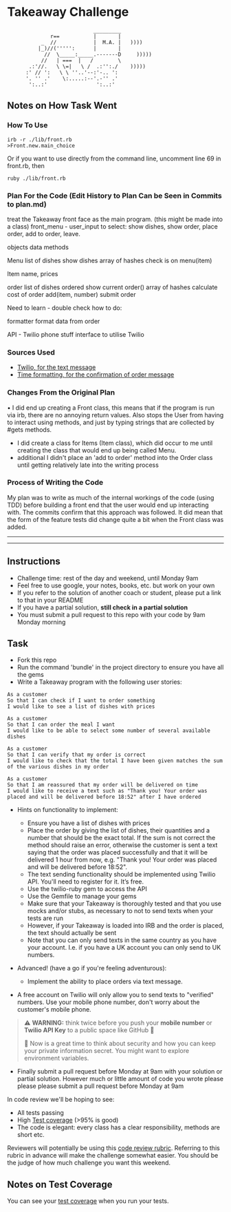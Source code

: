 Takeaway Challenge
==================
```
                            _________
              r==           |       |
           _  //            |  M.A. |   ))))
          |_)//(''''':      |       |
            //  \_____:_____.-------D     )))))
           //   | ===  |   /        \
       .:'//.   \ \=|   \ /  .:'':./    )))))
      :' // ':   \ \ ''..'--:'-.. ':
      '. '' .'    \:.....:--'.-'' .'
       ':..:'                ':..:'

 ```
## Notes on How Task Went

### How To Use

```irb
irb -r ./lib/front.rb
>Front.new.main_choice
```
Or if you want to use directly from the command line,
uncomment line 69 in front.rb, then
```shell
ruby ./lib/front.rb
```

### Plan For the Code (Edit History to Plan Can be Seen in Commits to plan.md)

treat the Takeaway front face as the main program. (this might be made into a class)
front_menu - user_input to select: show dishes, show order, place order, add to order, leave.

objects         data                      methods

Menu            list of dishes            show dishes
                array of hashes           check is on menu(item)

Item            name, prices             

order           list of dishes ordered    show current order()
                array of hashes           calculate cost of order
                                          add(item, number)
                                          submit order

Need to learn - double check how to do:

formatter                                 format data from order

API - Twilio    phone stuff               interface to utilise Twilio


### Sources Used

* [Twilio, for the text message](https://www.twilio.com/docs/sms/tutorials/how-to-send-sms-messages-in-ruby)
* [Time formatting, for the confirmation of order message](https://apidock.com/ruby/DateTime/strftime)

### Changes From the Original Plan

• I did end up creating a Front class, this means that if the program is run via irb, there are no annoying return values. Also stops the User from having to interact using methods, and just by typing strings that are collected by #gets methods.
* I did create a class for Items (Item class), which did occur to me until creating the class that would end up being called Menu.
* additional I didn't place an 'add to order' method into the Order class until getting relatively late into the writing process

### Process of Writing the Code
My plan was to write as much of the internal workings of the code (using TDD) before building a front end that the user would end up interacting with. The commits confirm that this approach was followed. It did mean that the form of the feature tests did change quite a bit when the Front class was added.


-------
-------
Instructions
-------

* Challenge time: rest of the day and weekend, until Monday 9am
* Feel free to use google, your notes, books, etc. but work on your own
* If you refer to the solution of another coach or student, please put a link to that in your README
* If you have a partial solution, **still check in a partial solution**
* You must submit a pull request to this repo with your code by 9am Monday morning

Task
-----

* Fork this repo
* Run the command 'bundle' in the project directory to ensure you have all the gems
* Write a Takeaway program with the following user stories:

```
As a customer
So that I can check if I want to order something
I would like to see a list of dishes with prices

As a customer
So that I can order the meal I want
I would like to be able to select some number of several available dishes

As a customer
So that I can verify that my order is correct
I would like to check that the total I have been given matches the sum of the various dishes in my order

As a customer
So that I am reassured that my order will be delivered on time
I would like to receive a text such as "Thank you! Your order was placed and will be delivered before 18:52" after I have ordered
```

* Hints on functionality to implement:
  * Ensure you have a list of dishes with prices
  * Place the order by giving the list of dishes, their quantities and a number that should be the exact total. If the sum is not correct the method should raise an error, otherwise the customer is sent a text saying that the order was placed successfully and that it will be delivered 1 hour from now, e.g. "Thank you! Your order was placed and will be delivered before 18:52".
  * The text sending functionality should be implemented using Twilio API. You'll need to register for it. It’s free.
  * Use the twilio-ruby gem to access the API
  * Use the Gemfile to manage your gems
  * Make sure that your Takeaway is thoroughly tested and that you use mocks and/or stubs, as necessary to not to send texts when your tests are run
  * However, if your Takeaway is loaded into IRB and the order is placed, the text should actually be sent
  * Note that you can only send texts in the same country as you have your account. I.e. if you have a UK account you can only send to UK numbers.

* Advanced! (have a go if you're feeling adventurous):
  * Implement the ability to place orders via text message.

* A free account on Twilio will only allow you to send texts to "verified" numbers. Use your mobile phone number, don't worry about the customer's mobile phone.

> :warning: **WARNING:** think twice before you push your **mobile number** or **Twilio API Key** to a public space like GitHub :eyes:
>
> :key: Now is a great time to think about security and how you can keep your private information secret. You might want to explore environment variables.

* Finally submit a pull request before Monday at 9am with your solution or partial solution.  However much or little amount of code you wrote please please please submit a pull request before Monday at 9am


In code review we'll be hoping to see:

* All tests passing
* High [Test coverage](https://github.com/makersacademy/course/blob/master/pills/test_coverage.md) (>95% is good)
* The code is elegant: every class has a clear responsibility, methods are short etc.

Reviewers will potentially be using this [code review rubric](docs/review.md).  Referring to this rubric in advance will make the challenge somewhat easier.  You should be the judge of how much challenge you want this weekend.

Notes on Test Coverage
------------------

You can see your [test coverage](https://github.com/makersacademy/course/blob/master/pills/test_coverage.md) when you run your tests.
